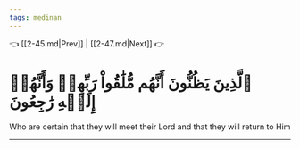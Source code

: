 ```yaml
---
tags: medinan
---
```


👈 [[2-45.md|Prev]] | [[2-47.md|Next]] 👉

# ٱلَّذِينَ يَظُنُّونَ أَنَّهُم مُّلَٰقُواْ رَبِّهِمۡ وَأَنَّهُمۡ إِلَيۡهِ رَٰجِعُونَ

Who are certain that they will meet their Lord and that they will return to Him

---

